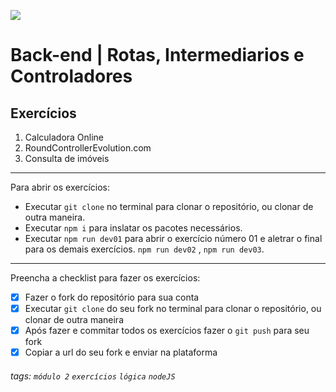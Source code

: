 ![](https://i.imgur.com/xG74tOh.png)

# Back-end | Rotas, Intermediarios e Controladores

## Exercícios

1. Calculadora Online
2. RoundControllerEvolution.com
3. Consulta de imóveis

---

Para abrir os exercícios:

-   Executar `git clone` no terminal para clonar o repositório, ou clonar de outra maneira.
-   Executar `npm i` para inslatar os pacotes necessários.
-   Executar `npm run dev01` para abrir o exercício número 01 e aletrar o final para os demais exercícios. `npm run dev02` , `npm run dev03`.

---

Preencha a checklist para fazer os exercícios:

-   [x] Fazer o fork do repositório para sua conta
-   [x] Executar `git clone` do seu fork no terminal para clonar o repositório, ou clonar de outra maneira
-   [x] Após fazer e commitar todos os exercícios fazer o `git push` para seu fork
-   [x] Copiar a url do seu fork e enviar na plataforma

###### tags: `módulo 2` `exercícios` `lógica` `nodeJS`
